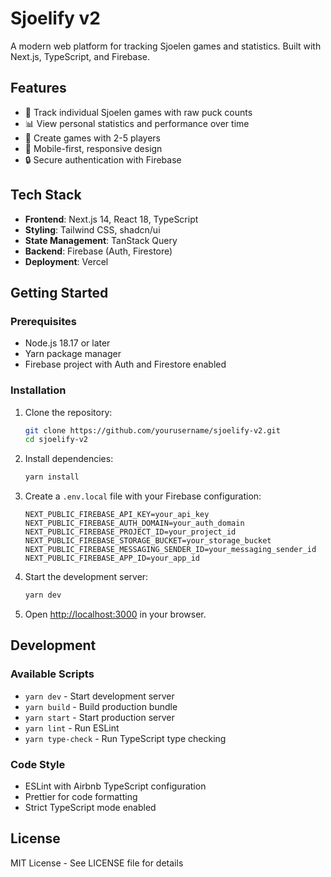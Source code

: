 # Sjoelify v2

A modern web platform for tracking Sjoelen games and statistics. Built with Next.js, TypeScript, and Firebase.

## Features

- 🎯 Track individual Sjoelen games with raw puck counts
- 📊 View personal statistics and performance over time
- 👥 Create games with 2-5 players
- 📱 Mobile-first, responsive design
- 🔒 Secure authentication with Firebase

## Tech Stack

- **Frontend**: Next.js 14, React 18, TypeScript
- **Styling**: Tailwind CSS, shadcn/ui
- **State Management**: TanStack Query
- **Backend**: Firebase (Auth, Firestore)
- **Deployment**: Vercel

## Getting Started

### Prerequisites

- Node.js 18.17 or later
- Yarn package manager
- Firebase project with Auth and Firestore enabled

### Installation

1. Clone the repository:
   ```bash
   git clone https://github.com/yourusername/sjoelify-v2.git
   cd sjoelify-v2
   ```

2. Install dependencies:
   ```bash
   yarn install
   ```

3. Create a `.env.local` file with your Firebase configuration:
   ```
   NEXT_PUBLIC_FIREBASE_API_KEY=your_api_key
   NEXT_PUBLIC_FIREBASE_AUTH_DOMAIN=your_auth_domain
   NEXT_PUBLIC_FIREBASE_PROJECT_ID=your_project_id
   NEXT_PUBLIC_FIREBASE_STORAGE_BUCKET=your_storage_bucket
   NEXT_PUBLIC_FIREBASE_MESSAGING_SENDER_ID=your_messaging_sender_id
   NEXT_PUBLIC_FIREBASE_APP_ID=your_app_id
   ```

4. Start the development server:
   ```bash
   yarn dev
   ```

5. Open [http://localhost:3000](http://localhost:3000) in your browser.

## Development

### Available Scripts

- `yarn dev` - Start development server
- `yarn build` - Build production bundle
- `yarn start` - Start production server
- `yarn lint` - Run ESLint
- `yarn type-check` - Run TypeScript type checking

### Code Style

- ESLint with Airbnb TypeScript configuration
- Prettier for code formatting
- Strict TypeScript mode enabled

## License

MIT License - See LICENSE file for details

